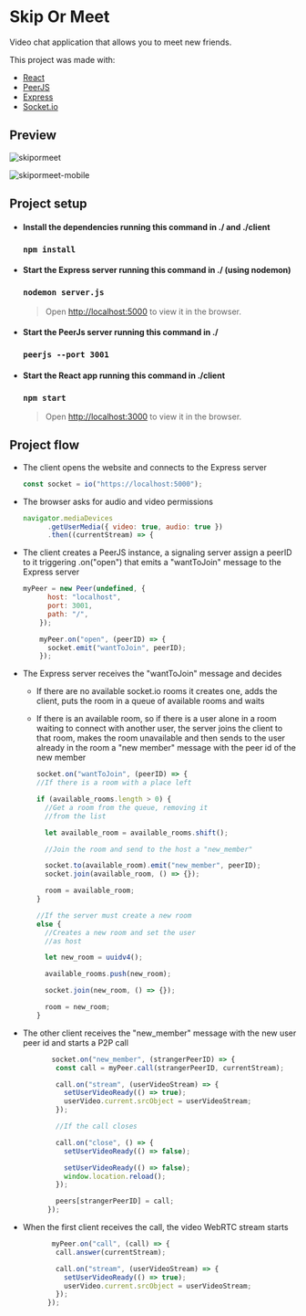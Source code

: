 # Skip Or Meet

Video chat application that allows you to meet new friends.

This project was made with: 

- [React](https://it.reactjs.org/)
- [PeerJS ](https://peerjs.com/)
- [Express](https://expressjs.com/)
- [Socket.io](https://socket.io/)


## Preview

![skipormeet](https://user-images.githubusercontent.com/69087218/133236799-94f388da-7197-4a13-ac31-db5c5992ae66.png)

![skipormeet-mobile](https://user-images.githubusercontent.com/69087218/133236818-c0bb9c37-9148-49e0-a693-ac350116dbb5.png)

## Project setup

- #### Install the dependencies running this command in ./ and ./client

  ### `npm install`

- #### Start the Express server running this command in ./ (using nodemon)

  ### `nodemon server.js`

  > Open [http://localhost:5000](http://localhost:5000) to view it in the browser.

- #### Start the PeerJs server running this command in ./

  ### `peerjs --port 3001`

- #### Start the React app running this command in ./client

  ### `npm start`

  > Open [http://localhost:3000](http://localhost:3000) to view it in the browser.



## Project flow

- The client opens the website and connects to the Express server

  ```javascript
  const socket = io("https://localhost:5000");
  ```

- The browser asks for audio and video permissions

  ```javascript
  navigator.mediaDevices
        .getUserMedia({ video: true, audio: true })
        .then((currentStream) => {
  ```

- The client creates a PeerJS instance, a signaling server assign a peerID to it triggering .on("open") that emits a "wantToJoin" message to the Express server

    ```javascript
    myPeer = new Peer(undefined, {
          host: "localhost",
          port: 3001,
          path: "/",
        });

        myPeer.on("open", (peerID) => {
          socket.emit("wantToJoin", peerID);
        });
    ```
    
- The Express server receives the "wantToJoin" message and decides
  - If there are no available socket.io rooms it creates one, adds the client, puts the room in a queue of available rooms and waits
  - If there is an available room, so if there is a user alone in a room waiting to connect with another user, the server joins the client to that room, makes the room unavailable and then sends to the user already in the room a "new member" message with the peer id of the new member

    ```javascript
    socket.on("wantToJoin", (peerID) => {
    //If there is a room with a place left

    if (available_rooms.length > 0) {
      //Get a room from the queue, removing it
      //from the list

      let available_room = available_rooms.shift();

      //Join the room and send to the host a "new_member"

      socket.to(available_room).emit("new_member", peerID);
      socket.join(available_room, () => {});

      room = available_room;
    }

    //If the server must create a new room
    else {
      //Creates a new room and set the user
      //as host

      let new_room = uuidv4();

      available_rooms.push(new_room);

      socket.join(new_room, () => {});

      room = new_room;
    }
    ```    
    
    
- The other client receives the "new_member" message with the new user peer id and starts a P2P call

  ```javascript
         socket.on("new_member", (strangerPeerID) => {
          const call = myPeer.call(strangerPeerID, currentStream);

          call.on("stream", (userVideoStream) => {
            setUserVideoReady(() => true);
            userVideo.current.srcObject = userVideoStream;
          });

          //If the call closes

          call.on("close", () => {
            setUserVideoReady(() => false);

            setUserVideoReady(() => false);
            window.location.reload();
          });

          peers[strangerPeerID] = call;
        });
  ```

- When the first client receives the call, the video WebRTC stream starts

  ```javascript
         myPeer.on("call", (call) => {
          call.answer(currentStream);

          call.on("stream", (userVideoStream) => {
            setUserVideoReady(() => true);
            userVideo.current.srcObject = userVideoStream;
          });
        });
  ```

